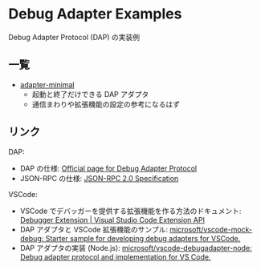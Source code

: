 # Debug Adapter Examples

Debug Adapter Protocol (DAP) の実装例

## 一覧

- [adapter-minimal](./adapter-minimal)
    - 起動と終了だけできる DAP アダプタ
    - 通信まわりや拡張機能の設定の参考になるはず

## リンク

DAP:

- DAP の仕様: [Official page for Debug Adapter Protocol](https://microsoft.github.io/debug-adapter-protocol/)
- JSON-RPC の仕様: [JSON-RPC 2.0 Specification](https://www.jsonrpc.org/specification)

VSCode:

- VSCode でデバッガーを提供する拡張機能を作る方法のドキュメント: [Debugger Extension | Visual Studio Code Extension API](https://code.visualstudio.com/api/extension-guides/debugger-extension)
- DAP アダプタと VSCode 拡張機能のサンプル: [microsoft/vscode-mock-debug\: Starter sample for developing debug adapters for VSCode.](https://github.com/microsoft/vscode-mock-debug)
- DAP アダプタの実装 (Node.js): [microsoft/vscode-debugadapter-node\: Debug adapter protocol and implementation for VS Code.](https://github.com/Microsoft/vscode-debugadapter-node)
